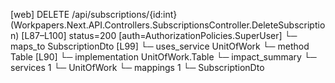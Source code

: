 [web] DELETE /api/subscriptions/{id:int}  (Workpapers.Next.API.Controllers.SubscriptionsController.DeleteSubscription)  [L87–L100] status=200 [auth=AuthorizationPolicies.SuperUser]
  └─ maps_to SubscriptionDto [L99]
  └─ uses_service UnitOfWork
    └─ method Table [L90]
      └─ implementation UnitOfWork.Table
  └─ impact_summary
    └─ services 1
      └─ UnitOfWork
    └─ mappings 1
      └─ SubscriptionDto

